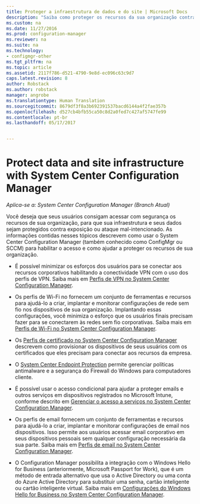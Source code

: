 ```yaml
---
title: Proteger a infraestrutura de dados e do site | Microsoft Docs
description: "Saiba como proteger os recursos da sua organização contra a exposição e ataque mal-intencionado com o System Center Configuration Manager."
ms.custom: na
ms.date: 11/27/2016
ms.prod: configuration-manager
ms.reviewer: na
ms.suite: na
ms.technology:
- configmgr-other
ms.tgt_pltfrm: na
ms.topic: article
ms.assetid: 2117f786-d521-4790-9e8d-ec096c63c9d7
caps.latest.revision: 8
author: Robstack
ms.author: robstack
manager: angrobe
ms.translationtype: Human Translation
ms.sourcegitcommit: 8679df3f8a3b692391537bacd6144a4f2fae357b
ms.openlocfilehash: d527cb4bfb55ca50c8d2a0fed7c427af5747fe99
ms.contentlocale: pt-br
ms.lasthandoff: 05/17/2017


---
```

# <a name="protect-data-and-site-infrastructure-with-system-center-configuration-manager"></a>Protect data and site infrastructure with System Center Configuration Manager

*Aplica-se a: System Center Configuration Manager (Branch Atual)*


Você deseja que seus usuários consigam acessar com segurança os recursos de sua organização, para que sua infraestrutura e seus dados sejam protegidos contra exposição ou ataque mal-intencionado. As informações contidas nesses tópicos descrevem como usar o System Center Configuration Manager (também conhecido como ConfigMgr ou SCCM) para habilitar o acesso e como ajudar a proteger os recursos de sua organização.  

-   É possível minimizar os esforços dos usuários para se conectar aos recursos corporativos habilitando a conectividade VPN com o uso dos perfis de VPN. Saiba mais em [Perfis de VPN no System Center Configuration Manager](../deploy-use/vpn-profiles.md).  

-   Os perfis de Wi-Fi no fornecem um conjunto de ferramentas e recursos para ajudá-lo a criar, implantar e monitorar configurações de rede sem fio nos dispositivos de sua organização. Implantando essas configurações, você minimiza o esforço que os usuários finais precisam fazer para se conectarem às redes sem fio corporativas. Saiba mais em [Perfis de Wi-Fi no System Center Configuration Manager](/sccm/protect/deploy-use/create-wifi-profiles).  

-   Os [Perfis de certificado no System Center Configuration Manager](../deploy-use/introduction-to-certificate-profiles.md) descrevem como provisionar os dispositivos de seus usuários com os certificados que eles precisam para conectar aos recursos da empresa.  

-   O [System Center Endpoint Protection](../deploy-use/endpoint-protection.md) permite gerenciar políticas antimalware e a segurança do Firewall do Windows para computadores cliente.  

-   É possível usar o acesso condicional para ajudar a proteger emails e outros serviços em dispositivos registrados no Microsoft Intune, conforme descrito em [Gerenciar o acesso a serviços no System Center Configuration Manager](../deploy-use/manage-access-to-services.md).  

-   Os perfis de email fornecem um conjunto de ferramentas e recursos para ajudá-lo a criar, implantar e monitorar configurações de email nos dispositivos. Isso permite aos usuários acessar email corporativo em seus dispositivos pessoais sem qualquer configuração necessária da sua parte. Saiba mais em [Perfis de email no System Center Configuration Manager](../deploy-use/introduction-to-email-profiles.md).  

-   O Configuration Manager possibilita a integração com o Windows Hello for Business (anteriormente, Microsoft Passport for Work), que é um método de entrada alternativo que usa o Active Directory ou uma conta do Azure Active Directory para substituir uma senha, cartão inteligente ou cartão inteligente virtual. Saiba mais em [Configurações do Windows Hello for Business no System Center Configuration Manager](../deploy-use/windows-hello-for-business-settings.md).  

